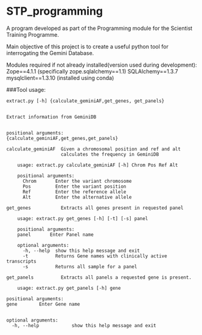 # STP_programming

A program developed as part of the Programming module for the Scientist Training Programme.

Main objective of this project is to create a useful python tool for interrogating the Gemini Database.

Modules required if not already installed(version used during development): 
    Zope==4.1.1 (specifically zope.sqlalchemy==1.1)
    SQLAlchemy==1.3.7
    mysqlclient==1.3.10 (installed using conda)

    
###Tool usage: 
 
    extract.py [-h] {calculate_geminiAF,get_genes, get_panels} 

    
    Extract information from GeminiDB
    

    positional arguments:
    {calculate_geminiAF,get_genes,get_panels}
    
    calculate_geminiAF  Given a chromosomal position and ref and alt
                        calculates the frequency in GeminiDB
        
        usage: extract.py calculate_geminiAF [-h] Chrom Pos Ref Alt

        positional arguments:
          Chrom       Enter the variant chromosome
          Pos         Enter the variant position
          Ref         Enter the reference allele
          Alt         Enter the alternative allele

    get_genes           Extracts all genes present in requested panel
        
        usage: extract.py get_genes [-h] [-t] [-s] panel

        positional arguments:
        panel       Enter Panel name

        optional arguments:
          -h, --help  show this help message and exit
          -t          Returns Gene names with clinically active transcripts
          -s          Returns all sample for a panel

    get_panels          Extracts all panels a requested gene is present.
        
        usage: extract.py get_panels [-h] gene

    positional arguments:
    gene        Enter Gene name


    optional arguments:
      -h, --help            show this help message and exit

   

